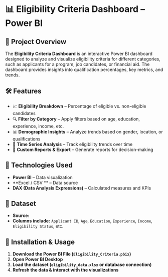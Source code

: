 # 📊 Eligibility Criteria Dashboard – Power BI  

## 📌 Project Overview  
The **Eligibility Criteria Dashboard** is an interactive Power BI dashboard designed to analyze and visualize eligibility criteria for different categories, such as applicants for a program, job candidates, or financial aid. The dashboard provides insights into qualification percentages, key metrics, and trends.  

## 🛠️ Features  
- 📈 **Eligibility Breakdown** – Percentage of eligible vs. non-eligible candidates  
- 🔍 **Filter by Category** – Apply filters based on age, education, experience, income, etc.  
- 📊 **Demographic Insights** – Analyze trends based on gender, location, or qualifications  
- 📅 **Time Series Analysis** – Track eligibility trends over time  
- 📑 **Custom Reports & Export** – Generate reports for decision-making  

## 🚀 Technologies Used  
- **Power BI** – Data visualization  
- **Excel / CSV ** – Data source  
- **DAX (Data Analysis Expressions)** – Calculated measures and KPIs  

## 📂 Dataset  
- **Source:**  
- **Columns include:** `Applicant ID`, `Age`, `Education`, `Experience`, `Income`, `Eligibility Status`, etc.  

## 🔧 Installation & Usage  
1. **Download the Power BI File (`Eligibility_Criteria.pbix`)**  
2. **Open Power BI Desktop**  
3. **Load the dataset (`eligibility_data.xlsx` or database connection)**  
4. **Refresh the data & interact with the visualizations**  

